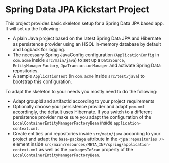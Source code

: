 # Spring Data JPA Kickstart Project

This project provides basic skeleton setup for a Spring Data JPA based app. It will set up the following:

* A plain Java project based on the latest Spring Data JPA and Hibernate as persistence provider using an HSQL in-memory database by default and Logback for logging.
* The necessary Spring JavaConfig configuration (`ApplicationConfig` in `com.acme` inside `src/main/java`) to set up a `DataSource`, `EntityManagerFactory`, `JpaTransactionManager` and activate Spring Data repositories.
* A sample `ApplicationTest` (in `com.acme` inside `src/test/java`) to bootstrap this configuration.

To adapt the skeleton to your needs you mostly need to do the following:

* Adapt groupId and artifactId according to your project requirements
* Optionally choose your persistence provider and adapt `pom.xml` accordingly, the default uses Hibernate. If you switch to a different persistence provider make sure you adapt the configuration of the `LocalContainerEntityManagerFactoryBean` inside `application-context.xml`.
* Create entities and repositories inside `src/main/java` according to your project and adapt the `base-package` attribute in the `<jpa:repositories />` element inside `src/main/resources/META_INF/spring/application-context.xml` as well as the `packagesToScan` property of the `LocalContainerEntityManagerFactoryBean`.
